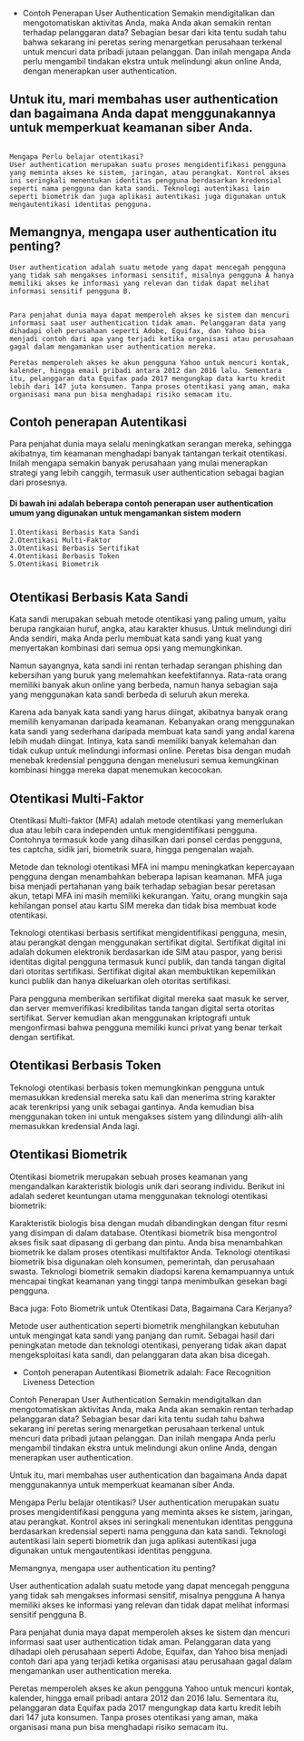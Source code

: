 - Contoh Penerapan User Authentication
Semakin mendigitalkan dan mengotomatiskan aktivitas Anda, maka Anda akan semakin rentan terhadap pelanggaran data? Sebagian besar dari kita tentu sudah tahu bahwa sekarang ini peretas sering menargetkan perusahaan terkenal untuk mencuri data pribadi jutaan pelanggan. Dan inilah mengapa Anda perlu mengambil tindakan ekstra untuk melindungi akun online Anda, dengan menerapkan user authentication.

## Untuk itu, mari membahas user authentication dan bagaimana Anda dapat menggunakannya untuk memperkuat keamanan siber Anda.
```

Mengapa Perlu belajar otentikasi?
User authentication merupakan suatu proses mengidentifikasi pengguna yang meminta akses ke sistem, jaringan, atau perangkat. Kontrol akses ini seringkali menentukan identitas pengguna berdasarkan kredensial seperti nama pengguna dan kata sandi. Teknologi autentikasi lain seperti biometrik dan juga aplikasi autentikasi juga digunakan untuk mengautentikasi identitas pengguna.

```
## Memangnya, mengapa user authentication itu penting?
```
User authentication adalah suatu metode yang dapat mencegah pengguna yang tidak sah mengakses informasi sensitif, misalnya pengguna A hanya memiliki akses ke informasi yang relevan dan tidak dapat melihat informasi sensitif pengguna B.


Para penjahat dunia maya dapat memperoleh akses ke sistem dan mencuri informasi saat user authentication tidak aman. Pelanggaran data yang dihadapi oleh perusahaan seperti Adobe, Equifax, dan Yahoo bisa menjadi contoh dari apa yang terjadi ketika organisasi atau perusahaan gagal dalam mengamankan user authentication mereka.

Peretas memperoleh akses ke akun pengguna Yahoo untuk mencuri kontak, kalender, hingga email pribadi antara 2012 dan 2016 lalu. Sementara itu, pelanggaran data Equifax pada 2017 mengungkap data kartu kredit lebih dari 147 juta konsumen. Tanpa proses otentikasi yang aman, maka organisasi mana pun bisa menghadapi risiko semacam itu.

```

## Contoh penerapan Autentikasi
Para penjahat dunia maya selalu meningkatkan serangan mereka, sehingga akibatnya, tim keamanan menghadapi banyak tantangan terkait otentikasi. Inilah mengapa semakin banyak perusahaan yang mulai menerapkan strategi yang lebih canggih, termasuk user authentication sebagai bagian dari prosesnya.

#### Di bawah ini adalah beberapa contoh penerapan user authentication umum yang digunakan untuk mengamankan sistem modern
```
1.Otentikasi Berbasis Kata Sandi
2.Otentikasi Multi-Faktor
3.Otentikasi Berbasis Sertifikat
4.Otentikasi Berbasis Token
5.Otentikasi Biometrik
```
#

## Otentikasi Berbasis Kata Sandi
Kata sandi merupakan sebuah metode otentikasi yang paling umum, yaitu berupa rangkaian huruf, angka, atau karakter khusus. Untuk melindungi diri Anda sendiri, maka Anda perlu membuat kata sandi yang kuat yang menyertakan kombinasi dari semua opsi yang memungkinkan.

Namun sayangnya, kata sandi ini rentan terhadap serangan phishing dan kebersihan yang buruk yang melemahkan keefektifannya. Rata-rata orang memiliki banyak akun online yang berbeda, namun hanya sebagian saja yang menggunakan kata sandi berbeda di seluruh akun mereka.

Karena ada banyak kata sandi yang harus diingat, akibatnya banyak orang memilih kenyamanan daripada keamanan. Kebanyakan orang menggunakan kata sandi yang sederhana daripada membuat kata sandi yang andal karena lebih mudah diingat. Intinya, kata sandi memiliki banyak kelemahan dan tidak cukup untuk melindungi informasi online. Peretas bisa dengan mudah menebak kredensial pengguna dengan menelusuri semua kemungkinan kombinasi hingga mereka dapat menemukan kecocokan.


## Otentikasi Multi-Faktor
Otentikasi Multi-faktor (MFA) adalah metode otentikasi yang memerlukan dua atau lebih cara independen untuk mengidentifikasi pengguna. Contohnya termasuk kode yang dihasilkan dari ponsel cerdas pengguna, tes captcha, sidik jari, biometrik suara, hingga pengenalan wajah.

Metode dan teknologi otentikasi MFA ini mampu meningkatkan kepercayaan pengguna dengan menambahkan beberapa lapisan keamanan. MFA juga bisa menjadi pertahanan yang baik terhadap sebagian besar peretasan akun, tetapi MFA ini masih memiliki kekurangan. Yaitu, orang mungkin saja kehilangan ponsel atau kartu SIM mereka dan tidak bisa membuat kode otentikasi.

Teknologi otentikasi berbasis sertifikat mengidentifikasi pengguna, mesin, atau perangkat dengan menggunakan sertifikat digital. Sertifikat digital ini adalah dokumen elektronik berdasarkan ide SIM atau paspor, yang berisi identitas digital pengguna termasuk kunci publik, dan tanda tangan digital dari otoritas sertifikasi. Sertifikat digital akan membuktikan kepemilikan kunci publik dan hanya dikeluarkan oleh otoritas sertifikasi.

Para pengguna memberikan sertifikat digital mereka saat masuk ke server, dan server memverifikasi kredibilitas tanda tangan digital serta otoritas sertifikat. Server kemudian akan menggunakan kriptografi untuk mengonfirmasi bahwa pengguna memiliki kunci privat yang benar terkait dengan sertifikat.


## Otentikasi Berbasis Token
Teknologi otentikasi berbasis token memungkinkan pengguna untuk memasukkan kredensial mereka satu kali dan menerima string karakter acak terenkripsi yang unik sebagai gantinya. Anda kemudian bisa menggunakan token ini untuk mengakses sistem yang dilindungi alih-alih memasukkan kredensial Anda lagi.


## Otentikasi Biometrik
Otentikasi biometrik merupakan sebuah proses keamanan yang mengandalkan karakteristik biologis unik dari seorang individu. Berikut ini adalah sederet keuntungan utama menggunakan teknologi otentikasi biometrik:

Karakteristik biologis bisa dengan mudah dibandingkan dengan fitur resmi yang disimpan di dalam database.
Otentikasi biometrik bisa mengontrol akses fisik saat dipasang di gerbang dan pintu.
Anda bisa menambahkan biometrik ke dalam proses otentikasi multifaktor Anda.
Teknologi otentikasi biometrik bisa digunakan oleh konsumen, pemerintah, dan perusahaan swasta.
Teknologi biometrik semakin diadopsi karena kemampuannya untuk mencapai tingkat keamanan yang tinggi tanpa menimbulkan gesekan bagi pengguna. 

Baca juga: Foto Biometrik untuk Otentikasi Data, Bagaimana Cara Kerjanya?

Metode user authentication seperti biometrik menghilangkan kebutuhan untuk mengingat kata sandi yang panjang dan rumit. Sebagai hasil dari peningkatan metode dan teknologi otentikasi, penyerang tidak akan dapat mengeksploitasi kata sandi, dan pelanggaran data akan bisa dicegah.

- Contoh penerapan Autentikasi Biometrik adalah:
Face Recognition 
Liveness Detection

Contoh Penerapan User Authentication
Semakin mendigitalkan dan mengotomatiskan aktivitas Anda, maka Anda akan semakin rentan terhadap pelanggaran data? Sebagian besar dari kita tentu sudah tahu bahwa sekarang ini peretas sering menargetkan perusahaan terkenal untuk mencuri data pribadi jutaan pelanggan. Dan inilah mengapa Anda perlu mengambil tindakan ekstra untuk melindungi akun online Anda, dengan menerapkan user authentication.

Untuk itu, mari membahas user authentication dan bagaimana Anda dapat menggunakannya untuk memperkuat keamanan siber Anda.

Mengapa Perlu belajar otentikasi?
User authentication merupakan suatu proses mengidentifikasi pengguna yang meminta akses ke sistem, jaringan, atau perangkat. Kontrol akses ini seringkali menentukan identitas pengguna berdasarkan kredensial seperti nama pengguna dan kata sandi. Teknologi autentikasi lain seperti biometrik dan juga aplikasi autentikasi juga digunakan untuk mengautentikasi identitas pengguna.

Memangnya, mengapa user authentication itu penting?

User authentication adalah suatu metode yang dapat mencegah pengguna yang tidak sah mengakses informasi sensitif, misalnya pengguna A hanya memiliki akses ke informasi yang relevan dan tidak dapat melihat informasi sensitif pengguna B.

Para penjahat dunia maya dapat memperoleh akses ke sistem dan mencuri informasi saat user authentication tidak aman. Pelanggaran data yang dihadapi oleh perusahaan seperti Adobe, Equifax, dan Yahoo bisa menjadi contoh dari apa yang terjadi ketika organisasi atau perusahaan gagal dalam mengamankan user authentication mereka.

Peretas memperoleh akses ke akun pengguna Yahoo untuk mencuri kontak, kalender, hingga email pribadi antara 2012 dan 2016 lalu. Sementara itu, pelanggaran data Equifax pada 2017 mengungkap data kartu kredit lebih dari 147 juta konsumen. Tanpa proses otentikasi yang aman, maka organisasi mana pun bisa menghadapi risiko semacam itu.

